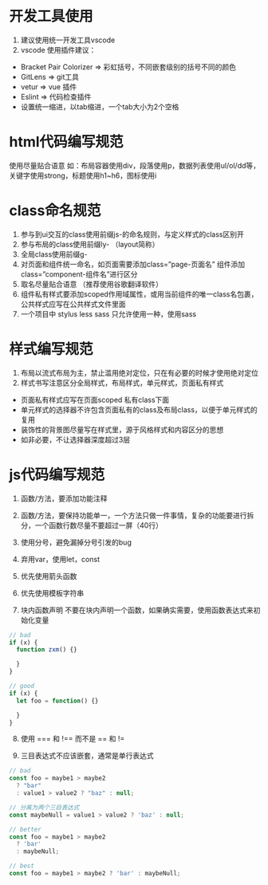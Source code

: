 # 开发工具使用

1. 建议使用统一开发工具vscode
2. vscode 使用插件建议：
  - Bracket Pair Colorizer => 彩虹括号，不同嵌套级别的括号不同的颜色
  - GitLens => git工具
  - vetur => vue 插件
  - Eslint => 代码检查插件
  - 设置统一缩进，以tab缩进，一个tab大小为2个空格

# html代码编写规范

使用尽量贴合语意
如：布局容器使用div，段落使用p，数据列表使用ul/ol/dd等，关键字使用strong，标题使用h1~h6，图标使用i

# class命名规范

1. 参与到ui交互的class使用前缀js-的命名规则，与定义样式的class区别开
2. 参与布局的class使用前缀ly- （layout简称）
3. 全局class使用前缀g-
4. 对页面和组件统一命名，如页面需要添加class=”page-页面名” 组件添加class=”component-组件名”进行区分
5. 取名尽量贴合语意 （推荐使用谷歌翻译软件）
6. 组件私有样式要添加scoped作用域属性，或用当前组件的唯一class名包裹，公共样式应写在公共样式文件里面
7. 一个项目中 stylus less sass 只允许使用一种，使用sass

# 样式编写规范

1. 布局以流式布局为主，禁止滥用绝对定位，只在有必要的时候才使用绝对定位
2. 样式书写注意区分全局样式，布局样式，单元样式，页面私有样式
  - 页面私有样式应写在页面scoped 私有class下面
  - 单元样式的选择器不许包含页面私有的class及布局class，以便于单元样式的复用
  - 装饰性的背景图尽量写在样式里，源于风格样式和内容区分的思想
  - 如非必要，不让选择器深度超过3层

# js代码编写规范

1. 函数/方法，要添加功能注释

2. 函数/方法，要保持功能单一，一个方法只做一件事情，复杂的功能要进行拆分，一个函数行数尽量不要超过一屏（40行）

3. 使用分号，避免漏掉分号引发的bug

4. 弃用var，使用let，const

5. 优先使用箭头函数

6. 优先使用模板字符串

7. 块内函数声明
不要在块内声明一个函数，如果确实需要，使用函数表达式来初始化变量
```js
// bad
if (x) {
  function zxm() {}

  }
}
```

```js
// good
if (x) {
  let foo = function() {}

  }
}
```

8. 使用 === 和 !== 而不是 == 和 !=

9. 三目表达式不应该嵌套，通常是单行表达式
```js
// bad
const foo = maybe1 > maybe2
  ? "bar"
  : value1 > value2 ? "baz" : null;

// 分离为两个三目表达式
const maybeNull = value1 > value2 ? 'baz' : null;

// better
const foo = maybe1 > maybe2
  ? 'bar'
  : maybeNull;

// best
const foo = maybe1 > maybe2 ? 'bar' : maybeNull;
```